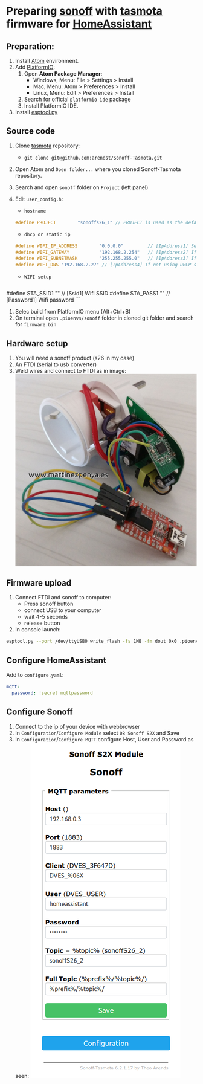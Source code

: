 # Preparing [sonoff](http://https://www.sonoff.in/) with [tasmota](https://github.com/arendst/Sonoff-Tasmota) firmware for [HomeAssistant](https://home-assistant.io/)

## Preparation:
1. Install [Atom](https://atom.io/) environment.
1. Add [PlatformIO](https://platformio.org/platformio-ide):
    1. Open **Atom Package Manager**:
        - Windows, Menu: File > Settings > Install
        - Mac, Menu: Atom > Preferences > Install
        - Linux, Menu: Edit > Preferences > Install
    1. Search for official `platformio-ide` package
    1. Install PlatformIO IDE.
1. Install [esptool.py](https://github.com/espressif/esptool)

## Source code
1. Clone [tasmota](https://github.com/arendst/Sonoff-Tasmota) repository:

    - `git clone git@github.com:arendst/Sonoff-Tasmota.git`
1. Open Atom and `Open folder...` where you cloned Sonoff-Tasmota repository.
1. Search and open `sonoff` folder on `Project` (left panel)
1. Edit `user_config.h`:
    - `hostname`
    ```c++
    #define PROJECT        "sonoffs26_1" // PROJECT is used as the default topic delimiter
    ```
    - `dhcp or static ip`
    ```cpp
    #define WIFI_IP_ADDRESS        "0.0.0.0"         // [IpAddress1] Set to 0.0.0.0 for using DHCP or IP address
    #define WIFI_GATEWAY           "192.168.2.254"   // [IpAddress2] If not using DHCP set Gateway IP address
    #define WIFI_SUBNETMASK        "255.255.255.0"   // [IpAddress3] If not using DHCP set Network mask
    #define WIFI_DNS "192.168.2.27" // [IpAddress4] If not using DHCP set DNS IP address (might be equal to WIFI_GATEWAY)
    ```
    - `WIFI setup`
    ```cpp
#define STA_SSID1 "" // [Ssid1] Wifi SSID
    #define STA_PASS1 "" // [Password1] Wifi password
    ```
1. Selec build from PlatformIO menu (Alt+Ctrl+B)
1. On terminal open `.pioenvs/sonoff` folder in cloned git folder and search for `firmware.bin`

## Hardware setup
1. You will need a sonoff product (s26 in my case)
1. An FTDI (serial to usb converter)
1. Weld wires and connect to FTDI as in image:
![sonoffs26 welded and wired to FTDI](images/sonoff_s26.jpg)

## Firmware upload
1. Connect FTDI and sonoff to computer:
    - Press sonoff button
    - connect USB to your computer
    - wait 4-5 seconds
    - release button
1. In console launch:
```sh
esptool.py --port /dev/ttyUSB0 write_flash -fs 1MB -fm dout 0x0 .pioenvs/sonoff/firmware.bin
```

## Configure HomeAssistant
Add to `configure.yaml`:
```yaml
mqtt:
  password: !secret mqttpassword
```

## Configure Sonoff
1. Connect to the ip of your device with webbrowser
1. In `Configuration`/`Configure Module` select `08 Sonoff S2X` and Save
1. In `Configuration`/`Configure MQTT` configure Host, User and Password as seen:
![sonoffs26 mqtt configuration](images/sonoffmqtt.png)